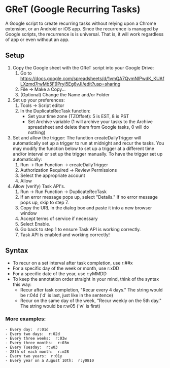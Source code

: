 # GReT (Google Recurring Tasks)
A Google script to create recurring tasks without relying upon a Chrome extension, or an Android or iOS app.  Since the recurrence is managed by Google scripts, the recurrence is is universal.  That is, it will work regardless of app or even without an app.

## Setup
1)  Copy the Google sheet with the GReT script into your Google Drive:
	1. Go to https://docs.google.com/spreadsheets/d/1vmQA7QvmNIPwdK_KUAfLXzmd7rwMb5F9PryI5Eg6vJI/edit?usp=sharing
	2. File -> Make a Copy...
	3. (Optional) Change the Name and/or Folder
2)  Set up your preferences:
	1. Tools -> Script editor
	2. In the DuplicateRecTask function:
		- Set your time zone (TZOffset): 5 is EST, 8 is PST
		- Set Archive variable (1 will archive your tasks to the Archive spreadsheet and delete them from Google tasks, 0 will do nothing)
3)  Set and allow the trigger:
	The function createDailyTrigger will automatically set up a trigger to run at midnight and recur the tasks.  You may modify the function below to set up a trigger at a different time and/or interval or set up the trigger manually.  To have the trigger set up automatically:
	1. Run -> Run Function -> createDailyTrigger
	2. Authorization Required -> Review Permissions
	3. Select the appropriate account
	4. Allow
4)  Allow (verify) Task API's.
	1. Run -> Run Function -> DuplicateRecTask
	2. If an error message pops up, select "Details."  If no error message pops up, skip to step 7.
	3. Copy the URL in the dialog box and paste it into a new browser window
	4. Accept terms of service if necessary
	5. Select Enable.
	6. Go back to step 1 to ensure Task API is working correctly.
	7. Task API is enabled and working correctly!
	
## Syntax
* To recur on a set interval after task completion, use r:##x
* For a specific day of the week or month, use r:xDD
* For a specific date of the year, use r:yMMDD
* To keep the annotation order straight in your mind, think of the syntax this way:
	- Recur after task completion, "Recur every 4 days."  The string would be r:04d ('d' is last, just like in the sentence)
	- Recur on the same day of the week, "Recur weekly on the 5th day."  The string would be r:w05 ('w' is first)
### More examples:
	- Every day:  r:01d
	- Every two days:  r:02d
	- Every three weeks:  r:03w
	- Every three months:  r:03m
	- Every Tuesday:  r:w03
	- 28th of each month:  r:m28
	- Every two years:  r:01y
	- Every year on a August 10th:  r:y0810
